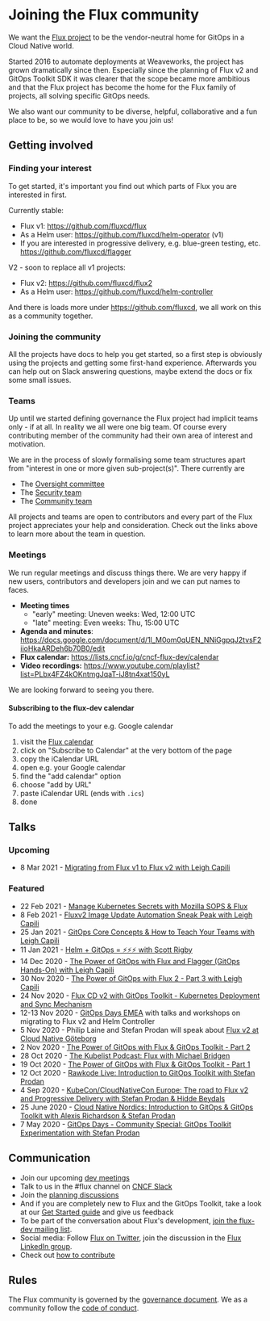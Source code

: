 # Joining the Flux community

We want the [Flux project](https://github.com/fluxcd) to be the vendor-neutral home for GitOps in a Cloud Native world.

Started 2016 to automate deployments at Weaveworks, the project has grown dramatically since then. Especially since the planning of Flux v2 and GitOps Toolkit SDK it was clearer that the scope became more ambitious and that the Flux project has become the home for the Flux family of projects, all solving specific GitOps needs.

We also want our community to be diverse, helpful, collaborative and a fun place to be, so we would love to have you join us!

## Getting involved

### Finding your interest

To get started, it's important you find out which parts of Flux you are interested in first.

Currently stable:

- Flux v1: <https://github.com/fluxcd/flux>
- As a Helm user: <https://github.com/fluxcd/helm-operator> (v1)
- If you are interested in progressive delivery, e.g. blue-green testing, etc. <https://github.com/fluxcd/flagger>

V2 - soon to replace all v1 projects:

- Flux v2: <https://github.com/fluxcd/flux2>
- As a Helm user: <https://github.com/fluxcd/helm-controller>

And there is loads more under <https://github.com/fluxcd>, we all work on this as a community together.

### Joining the community

All the projects have docs to help you get started, so a first step is obviously using the projects and getting some first-hand experience. Afterwards you can help out on Slack answering questions, maybe extend the docs or fix some small issues.

### Teams

Up until we started defining governance the Flux project had implicit teams only - if at all. In reality we all were one big team. Of course every contributing member of the community had their own area of interest and motivation.

We are in the process of slowly formalising some team structures apart from "interest in one or more given sub-project(s)". There currently are

- The [Oversight committee](GOVERNANCE.md#oversight-committee)
- The [Security team](SECURITY.md)
- The [Community team](COMMUNITY.md)

All projects and teams are open to contributors and every part of the Flux project appreciates your help and consideration. Check out the links above to learn more about the team in question.

### Meetings

We run regular meetings and discuss things there. We are very happy if new users, contributors and developers join and we can put names to faces.

- **Meeting times**
  - "early" meeting: Uneven weeks: Wed, 12:00 UTC
  - "late" meeting: Even weeks: Thu, 15:00 UTC
- **Agenda and minutes**: <https://docs.google.com/document/d/1l_M0om0qUEN_NNiGgpqJ2tvsF2iioHkaARDeh6b70B0/edit>
- **Flux calendar:** <https://lists.cncf.io/g/cncf-flux-dev/calendar>
- **Video recordings:** <https://www.youtube.com/playlist?list=PLbx4FZ4kOKntmgJqaT-iJ8tn4xat150yL>

We are looking forward to seeing you there.

#### Subscribing to the flux-dev calendar

To add the meetings to your e.g. Google calendar

1. visit the [Flux calendar](https://lists.cncf.io/g/cncf-flux-dev/calendar)
1. click on "Subscribe to Calendar" at the very bottom of the page
1. copy the iCalendar URL
1. open e.g. your Google calendar
1. find the "add calendar" option
1. choose "add by URL"
1. paste iCalendar URL (ends with `.ics`)
1. done

## Talks

### Upcoming

- 8 Mar 2021 - [Migrating from Flux v1 to Flux v2 with Leigh Capili](https://www.meetup.com/GitOps-Community/events/276539791/)

### Featured

- 22 Feb 2021 - [Manage Kubernetes Secrets with Mozilla SOPS & Flux](https://youtu.be/8pbdXAd-F44)
- 8 Feb 2021 - [Fluxv2 Image Update Automation Sneak Peak with Leigh Capili](https://youtu.be/WnVTY9KQXE0)
- 25 Jan 2021 - [GitOps Core Concepts & How to Teach Your Teams with Leigh Capili](https://youtu.be/nWN1F6bsuqc)
- 11 Jan 2021 - [Helm + GitOps = ⚡️⚡️⚡️ with Scott Rigby](https://youtu.be/YG8jMFrYQvM)
- 14 Dec 2020 - [The Power of GitOps with Flux and Flagger (GitOps Hands-On) with Leigh Capili](https://youtu.be/cB7iXeNLteE)
- 30 Nov 2020 - [The Power of GitOps with Flux 2 - Part 3 with Leigh Capili](https://youtu.be/N_K5g7o9JKg)
- 24 Nov 2020 - [Flux CD v2 with GitOps Toolkit - Kubernetes Deployment and Sync Mechanism](https://youtu.be/R6OeIgb7lUI)
- 12-13 Nov 2020 - [GitOps Days EMEA](https://www.gitopsdays.com/) with talks and workshops on migrating to Flux v2 and Helm Controller
- 5 Nov 2020 - Philip Laine and Stefan Prodan will speak about [Flux v2 at Cloud Native Göteborg](https://www.meetup.com/TheCloudNativeGbg/events/273413291/)
- 2 Nov 2020 - [The Power of GitOps with Flux & GitOps Toolkit - Part 2](https://youtu.be/fC2YCxQRUwU)
- 28 Oct 2020 - [The Kubelist Podcast: Flux with Michael Bridgen](https://www.heavybit.com/library/podcasts/the-kubelist-podcast/ep-5-flux-with-michael-bridgen-of-weaveworks/)
- 19 Oct 2020 - [The Power of GitOps with Flux & GitOps Toolkit - Part 1](https://youtu.be/0v5bjysXTL8)
- 12 Oct 2020 - [Rawkode Live: Introduction to GitOps Toolkit with Stefan Prodan](https://youtu.be/HqTzuOBP0eY)
- 4 Sep 2020 - [KubeCon/CloudNativeCon Europe: The road to Flux v2 and Progressive Delivery with Stefan Prodan & Hidde Beydals](https://youtu.be/8v94nUkXsxU)
- 25 June 2020 - [Cloud Native Nordics: Introduction to GitOps & GitOps Toolkit with Alexis Richardson & Stefan Prodan](https://youtu.be/qQBtSkgl7tI)
- 7 May 2020 - [GitOps Days - Community Special: GitOps Toolkit Experimentation with Stefan Prodan](https://youtu.be/WHzxunv4DKk?t=6521)

## Communication

- Join our upcoming [dev meetings](#meetings)
- Talk to us in the #flux channel on [CNCF Slack](https://slack.cncf.io/)
- Join the [planning discussions](https://github.com/fluxcd/flux2/discussions)
- And if you are completely new to Flux and the GitOps Toolkit, take a look at our [Get Started guide](https://toolkit.fluxcd.io/get-started/) and give us feedback
- To be part of the conversation about Flux's development, [join the flux-dev mailing list](https://lists.cncf.io/g/cncf-flux-dev).
- Social media: Follow [Flux on Twitter](https://twitter.com/fluxcd), join the discussion in the [Flux LinkedIn group](https://www.linkedin.com/groups/8985374/).
- Check out [how to contribute](CONTRIBUTING.md)

## Rules

The Flux community is governed by the [governance document](GOVERNANCE.md). We as a community follow the [code of conduct](CODE_OF_CONDUCT.md).
